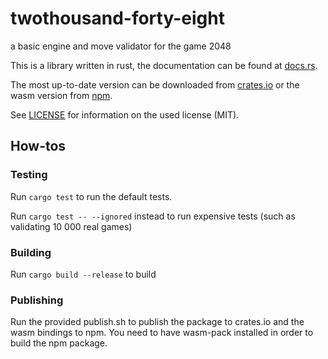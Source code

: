 # twothousand-forty-eight

a basic engine and move validator for the game 2048

This is a library written in rust, the documentation can be found at [docs.rs](https://docs.rs/twothousand-forty-eight/).

The most up-to-date version can be downloaded from [crates.io](https://crates.io/crates/twothousand-forty-eight) or the wasm version from [npm](https://www.npmjs.com/package/twothousand-forty-eight).

See [LICENSE](LICENSE) for information on the used license (MIT).

## How-tos

### Testing

Run `cargo test` to run the default tests.

Run `cargo test -- --ignored` instead to run expensive tests (such as validating 10 000 real games)

### Building

Run `cargo build --release` to build

### Publishing

Run the provided publish.sh to publish the package to crates.io and the wasm bindings to npm. You need to have wasm-pack installed in order to build the npm package.
